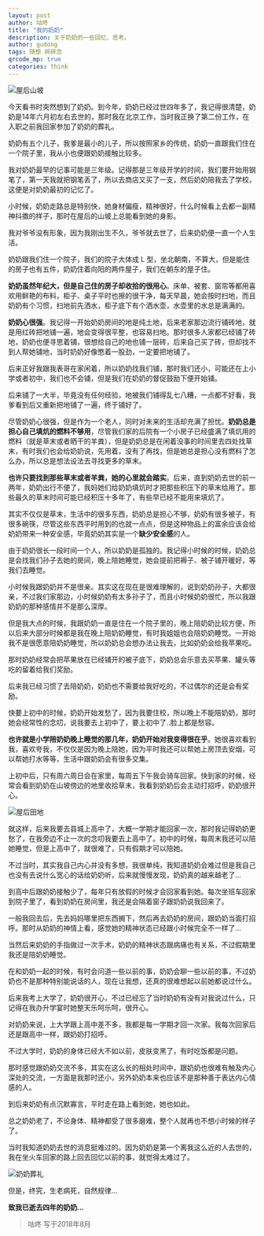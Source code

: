```yaml
---
layout: post
author: 咕咚
title: "我的奶奶"
description: 关于奶奶的一些回忆、思考。
author: gudong
tags: 随想 碎碎念 
qrcode_mp: true
categories: think
---
```


![屋后山坡](http://upload-images.jianshu.io/upload_images/588640-b7e64b549c64ea74.jpg?imageMogr2/auto-orient/strip%7CimageView2/2/w/1240)

今天看书时突然想到了奶奶。到今年，奶奶已经过世四年多了，我记得很清楚，奶奶是14年六月初左右去世的，那时我在北京工作，当时我正换了第二份工作，在入职之前我回家参加了奶奶的葬礼。

奶奶有五个儿子，我爹是最小的儿子，所以按照家乡的传统，奶奶一直跟我们住在一个院子里，我从小也便跟奶奶接触比较多。

我对奶奶最早的记事可能是三年级。记得那是三年级开学的时间，我们要开始用钢笔了，第一天我就把钢笔丢了，所以去商店又买了一支，然后奶奶陪我去了学校，这便是对奶奶最初的记忆了。

小时候，奶奶走路总是特别快，她身材偏瘦，精神很好，什么时候看上去都一副精神抖擞的样子，那时在屋后的山坡上总能看到她的身影。

我对爷爷没有形象，因为我刚出生不久，爷爷就去世了，后来奶奶便一直一个人生活。

奶奶跟我们住一个院子，我们的院子大体成 L 型，坐北朝南，不算大，但是能住的房子也有五件，奶奶住着向阳的两件屋子，我们在朝东的屋子住。

**奶奶虽然年纪大，但是自己住的房子却收拾的很用心**。床单、被套、窗帘等都用喜欢用鲜艳的布料，柜子、桌子平时也擦的很干净，每天早晨，她会按时扫地，而且奶奶有个习惯，扫地前先洒水，柜子底下有个洒水壶，水壶里的水总是满满的。

**奶奶心很强**。我记得一开始奶奶房间的地是纯土地，后来老家那边流行铺砖地，就是用红砖把地铺一遍，地会变得很平整，也容易扫地。那时很多人家都已经铺了砖地，奶奶也便寻思着铺，很想给自己的地也铺一层砖，后来自己买了砖，但却找不到人帮她铺地，当时奶奶好像憋着一股劲，一定要把地铺了。

后来正好我跟我表哥在家闲着，所以奶奶找我们铺，那时我们还小，可能还在上小学或者初中，我们也不会铺，但是我们在奶奶的督促鼓励下便开始铺。

后来铺了一大半，毕竟没有任何经验，地被我们铺得乱七八糟，一点都不好看，我爹看到后又重新把地铺了一遍，终于铺好了。

尽管奶奶心很强，但是作为一个老人，同时对未来的生活却充满了担忧。**奶奶总是担心自己填炕的燃料不够用**，尽管我们家的后院有一个小房子已经盛满了填炕用的燃料（就是草末或者晒干的羊粪），但是奶奶总是在闲着没事的时间里去四处找草末，有时我们也会给奶奶说，先用着，没有了再找，但是她总是担心没有燃料了怎么办，所以总是想法设法去寻找更多的草末。

**也许只要找到那些草末或者羊粪，她的心里就会踏实**。后来，直到奶奶去世的前一两年，奶奶出行不便了，我妈她们给奶奶填炕时才把那些积压下的草末给用了。那些最久的草末时间可能已经积压十多年了，有些早已经不能用来填炕了。

其实不仅仅是草末，生活中的很多东西，奶奶总是担心不够，奶奶有很多被子，有很多碗筷，尽管这些东西平时用到的也就一点点，但是这种物品上的富余应该会给奶奶带来一种安全感，毕竟奶奶其实是一个**缺少安全感**的人。

由于奶奶很长一段时间一个人，所以奶奶是孤独的。我记得小时候的时候，奶奶总是会找我们孙子去她的房间，晚上陪她睡觉，她会提前把褥子、被子铺开暖好，等我们去睡觉。

小时候我跟奶奶并不是很亲。其实这在现在是很难理解的，说到奶奶孙子，大都很亲，不过我们家那边，小时候奶奶有太多孙子了，而且小时候奶奶很忙，所以我跟奶奶的那种感情并不是那么深厚。

但是我大点的时候，我跟奶奶一直是住在一个院子里的，晚上陪奶奶比较方便，所以后来大部分时候都是我在晚上陪奶奶睡觉，有时我姐姐也会陪奶奶睡觉。一开始我不是很愿意陪奶奶睡觉，所以奶奶总会想办法让我去，比如奶奶会给我苹果吃。

那时奶奶经常会把苹果放在已经铺开的被子底下，奶奶总会乐意去买苹果、罐头等吃的留着给我们奖励。

后来我已经习惯了去陪奶奶，奶奶也不需要给我好吃的，不过偶尔的还是会有奖励。

快要上初中的时候，奶奶开始发愁了，因为我要住校，所以晚上不能陪奶奶，那时她会经常性的念叨，说我要去上初中了，要上初中了..脸上都是愁容。

**也许就是小学陪奶奶晚上睡觉的那几年，奶奶开始对我变得很在乎**。她很喜欢看到我，喜欢夸我，不仅仅是因为晚上陪她，因为平时我还可以帮她上房顶去安烟，可以帮她打水等等，生活中跟奶奶会有很多交集。

上初中后，只有周六周日会在家里，每周五下午我会骑车回家。快到家的时候，经常会看到奶奶在山坡傍边的地里收拾草末，我看到奶奶后会主动打招呼，奶奶很开心。

![屋后田地](http://upload-images.jianshu.io/upload_images/588640-f1cf8d412e86f8d1.jpg?imageMogr2/auto-orient/strip%7CimageView2/2/w/1240)

就这样，后来我要去县城上高中了，大概一学期才能回家一次，那时我记得奶奶更愁了，在我旁边不止一次的念叨我要去上高中了。初中的时候，每周末我还可以陪她睡觉，但是上高中了，就很难了，只有假期才可以陪她。

不过当时，其实我自己内心并没有多想，我很单纯，我知道奶奶会难过但是我自己也没有去说什么宽心的话给奶奶听，后来就慢慢发现，奶奶真的越来越老了…

到高中后跟奶奶接触少了，每年只有放假的时候才会回家看到她。每次坐班车回家到院子里了，看到奶奶在房间里，我还是会隔着窗子跟奶奶说我回来了。

一般我回去后，先去妈妈哪里把东西搁下，然后再去奶奶的房间，跟奶奶当面打招呼。那时从奶奶的神情上看，感觉她的精神状态已经跟小时候完全不一样了…

当然后来奶奶的手指做过一次手术，奶奶的精神状态跟病痛也有关系，不过假期里我还是陪奶奶睡觉。

在和奶奶一起的时候，有时会问道一些以前的事，奶奶会聊一些以前的事，不过奶奶也不是那种特别能说话的人，现在让我想，还真的很难想起以前她都说过什么。

后来我考上大学了，奶奶很开心，不过已经忘了当时奶奶有没有对我说过什么，只记得在我办升学宴时她整天乐呵乐呵，很开心。

对奶奶来说，上大学跟上高中差不多，我都是每一学期才回一次家。我每次回家后还是跟高中一样，跟奶奶打招呼。

不过大学时，奶奶的身体已经大不如以前，皮肤变黑了，有时吃饭都是问题。

那时感觉跟奶奶交流不多，其实在这么长的相处时间中，跟奶奶也很难有触及内心深处的交流，一方面是我那时还小，另外奶奶本来也应该不是那种善于表达内心情感的人。

到后来奶奶有点沉默寡言，平时走在路上看到她，她也如此。

总之奶奶老了，不论身体、精神都受了很多磨难，整个人就再也不想小时候的样子了。

当时我知道奶奶去世的消息挺难过的。因为奶奶是第一个离我这么近的人去世的，我在坐火车回家的路上回去回忆以前的事，就觉得太难过了。

![奶奶葬礼](http://upload-images.jianshu.io/upload_images/588640-b0c4a362acf121d2.jpg?imageMogr2/auto-orient/strip%7CimageView2/2/w/1240)

但是，终究，生老病死，自然规律…

**致我已逝去四年的奶奶...**

> 咕咚 写于2018年8月